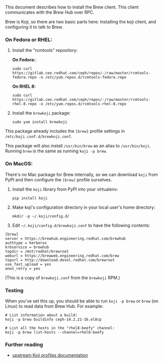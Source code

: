 This document describes how to install the Brew client. This client
communicates with the Brew Hub over RPC.

Brew is Koji, so there are two basic parts here: Installing the koji client,
and configuring it to talk to Brew.

### On Fedora or RHEL:

1. Install the "rcmtools" repository:

   **On Fedora:**:
   ```
   sudo curl https://gitlab.cee.redhat.com/ceph/repos/-/raw/master/rcmtools-fedora.repo -o /etc/yum.repos.d/rcmtools-fedora.repo
   ```
   **On RHEL 8:**
   ```
   sudo curl https://gitlab.cee.redhat.com/ceph/repos/-/raw/master/rcmtools-rhel-8.repo -o /etc/yum.repos.d/rcmtools-rhel-8.repo
   ```
2. Install the `brewkoji` package:
   ```
   sudo yum install brewkoji
   ```

This package already includes the `[brew]` profile settings in
`/etc/koji.conf.d/brewkoji.conf`.

This package will also install `/usr/bin/brew` as an alias to `/usr/bin/koji`.
Running `brew` is the same as running `koji -p brew`.

### On MacOS:

There's no Mac package for Brew internally, so we can download `koji` from PyPI
and then configure the `[brew]` profile ourselves.

1. Install the `koji` library from PyPI into your virtualenv:
   ```
   pip install koji
   ```
2. Make koji's configuration directory in your local user's home directory:
   ```
   mkdir -p ~/.koji/config.d/
   ```
3. Edit `~/.koji/config.d/brewkoji.conf` to have the following contents:

```
[brew]
server = https://brewhub.engineering.redhat.com/brewhub
authtype = kerberos
krbservice = brewhub
topdir = /mnt/redhat/brewroot
weburl = https://brewweb.engineering.redhat.com/brew
topurl = http://download.devel.redhat.com/brewroot
use_fast_upload = yes
anon_retry = yes
```

(This is a copy of `brewkoji.conf` from the `brewkoji` RPM.)

### Testing

When you've set this up, you should be able to run `koji -p brew` or `brew` (on
Linux) to read data from Brew Hub. For example:

```
# List information about a build:
koji -p brew buildinfo ceph-14.2.21-16.el8cp
```

```
# List all the hosts in the "rhel8-beefy" channel:
koji -p brew list-hosts --channel=rhel8-beefy
```

### Further reading

* [upstream Koji profiles documentation](https://docs.pagure.org/koji/profiles/)
